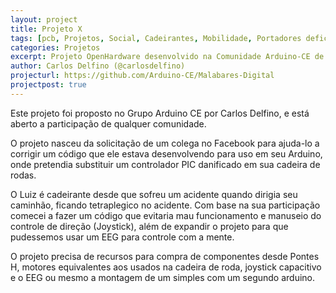 ```yaml
---
layout: project
title: Projeto X
tags: [pcb, Projetos, Social, Cadeirantes, Mobilidade, Portadores deficiência, Due, EEG]
categories: Projetos
excerpt: Projeto OpenHardware desenvolvido na Comunidade Arduino-CE de forma colaborativa via Internet, o objetivo deste projeto é criar um hardware e firmware com Arduino (UNO, MEGA e DUE em cada fase) para apresentação na "Mostra Nacional de Robotica", o projeto ainda está sendo discutido e este espaço será usado para condensar a modelagem do projeto, este projeto será renomeado quando este tiver sido definido o hardware.
author: Carlos Delfino (@carlosdelfino)
projecturl: https://github.com/Arduino-CE/Malabares-Digital
projectpost: true
---
```


Este projeto foi proposto no Grupo Arduino CE por Carlos Delfino, e está aberto a participação de qualquer comunidade.

O projeto nasceu da solicitação de um colega no Facebook para ajuda-lo a corrigir um código que ele estava 
desenvolvendo para uso em seu Arduino, onde pretendia substituir um controlador PIC danificado em sua cadeira
de rodas.

O Luiz é cadeirante desde que sofreu um acidente quando dirigia seu caminhão, ficando tetraplegico no acidente.
Com base na sua participação comecei a fazer um código que evitaria mau funcionamento e manuseio do controle de
direção (Joystick), além de expandir o projeto para que pudessemos usar um EEG para controle com a mente.

O projeto precisa de recursos para compra de componentes desde Pontes H, motores equivalentes aos usados na cadeira
de roda, joystick capacitivo e o EEG ou mesmo a montagem de um simples com um segundo arduino. 
